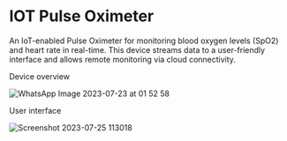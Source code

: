 # IOT Pulse Oximeter
An IoT-enabled Pulse Oximeter for monitoring blood oxygen levels (SpO2) and heart rate in real-time. This device streams data to a user-friendly interface and allows remote monitoring via cloud connectivity.

Device overview

![WhatsApp Image 2023-07-23 at 01 52 58](https://github.com/user-attachments/assets/99c49a30-11f7-41ff-a939-68393d29ec0a)

User interface

![Screenshot 2023-07-25 113018](https://github.com/user-attachments/assets/03c262d3-6cdb-437b-82cb-105c004138ec)
